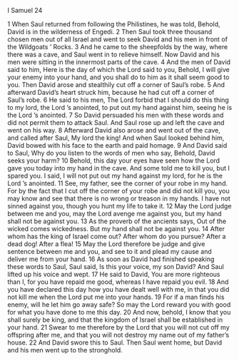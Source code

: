 I Samuel 24

1	When Saul returned from following the Philistines, he was told, Behold, David is in the wilderness of Engedi.
2	Then Saul took three thousand chosen men out of all Israel and went to seek David and his men in front of the Wildgoats ’ Rocks.
3	And he came to the sheepfolds by the way, where there was a cave, and Saul went in to relieve himself. Now David and his men were sitting in the innermost parts of the cave.
4	And the men of David said to him, Here is the day of which the Lord said to you, Behold, I will give your enemy into your hand, and you shall do to him as it shall seem good to you. Then David arose and stealthily cut off a corner of Saul’s robe.
5	And afterward David’s heart struck him, because he had cut off a corner of Saul’s robe.
6	He said to his men, The Lord forbid that I should do this thing to my lord, the Lord ’s anointed, to put out my hand against him, seeing he is the Lord ’s anointed.
7	So David persuaded his men with these words and did not permit them to attack Saul. And Saul rose up and left the cave and went on his way.
8	Afterward David also arose and went out of the cave, and called after Saul, My lord the king! And when Saul looked behind him, David bowed with his face to the earth and paid homage.
9	And David said to Saul, Why do you listen to the words of men who say, Behold, David seeks your harm?
10	Behold, this day your eyes have seen how the Lord gave you today into my hand in the cave. And some told me to kill you, but I spared you. I said, I will not put out my hand against my lord, for he is the Lord ’s anointed.
11	See, my father, see the corner of your robe in my hand. For by the fact that I cut off the corner of your robe and did not kill you, you may know and see that there is no wrong or treason in my hands. I have not sinned against you, though you hunt my life to take it.
12	May the Lord judge between me and you, may the Lord avenge me against you, but my hand shall not be against you.
13	As the proverb of the ancients says, Out of the wicked comes wickedness. But my hand shall not be against you.
14	After whom has the king of Israel come out? After whom do you pursue? After a dead dog! After a flea!
15	May the Lord therefore be judge and give sentence between me and you, and see to it and plead my cause and deliver me from your hand.
16	As soon as David had finished speaking these words to Saul, Saul said, Is this your voice, my son David? And Saul lifted up his voice and wept.
17	He said to David, You are more righteous than I, for you have repaid me good, whereas I have repaid you evil.
18	And you have declared this day how you have dealt well with me, in that you did not kill me when the Lord put me into your hands.
19	For if a man finds his enemy, will he let him go away safe? So may the Lord reward you with good for what you have done to me this day.
20	And now, behold, I know that you shall surely be king, and that the kingdom of Israel shall be established in your hand.
21	Swear to me therefore by the Lord that you will not cut off my offspring after me, and that you will not destroy my name out of my father’s house.
22	And David swore this to Saul. Then Saul went home, but David and his men went up to the stronghold.

